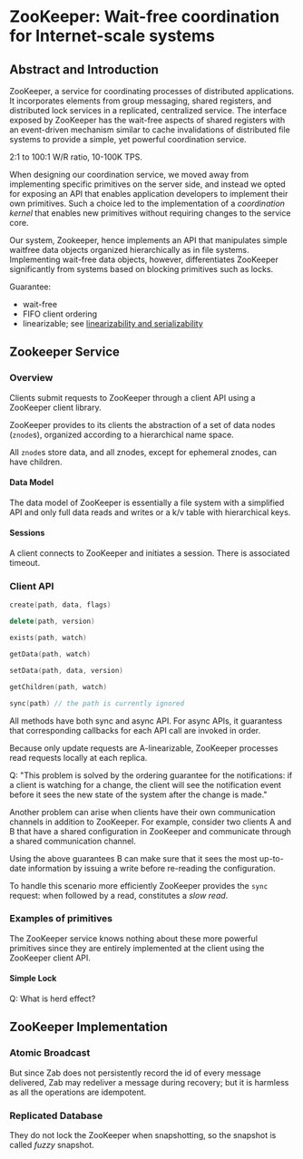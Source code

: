 # ZooKeeper: Wait-free coordination for Internet-scale systems

## Abstract and Introduction

ZooKeeper, a service for coordinating processes of distributed applications.
It incorporates elements from group messaging, shared registers, and distributed lock services in a replicated, centralized service.
The interface exposed by ZooKeeper has the wait-free aspects of shared registers with an event-driven mechanism similar to cache invalidations of distributed file systems to provide a simple, yet powerful coordination service.

2:1 to 100:1 W/R ratio, 10-100K TPS.

When designing our coordination service, we moved away from implementing specific primitives on the server side, and instead we opted for exposing an API that enables application developers to implement their own primitives.
Such a choice led to the implementation of a *coordination kernel* that enables new primitives without requiring changes to the service core.

Our system, Zookeeper, hence implements an API that manipulates simple waitfree data objects organized hierarchically as in file systems. Implementing wait-free data objects, however, differentiates ZooKeeper significantly from systems based on blocking primitives such as locks.

Guarantee:

- wait-free
- FIFO client ordering
- linearizable; see [linearizability and serializability](https://stackoverflow.com/questions/4179587/what-is-the-difference-between-linearizability-and-serializability)

## Zookeeper Service

### Overview

Clients submit requests to ZooKeeper through a client API using a ZooKeeper client library.

ZooKeeper provides to its clients the abstraction of a set of data nodes (`znode`s), organized according to a hierarchical name space.

All `znode`s store data, and all znodes, except for ephemeral znodes, can have children.

#### Data Model

The data model of ZooKeeper is essentially a file system with a simplified API and only full data reads and writes or a k/v table with hierarchical keys.

#### Sessions

A client connects to ZooKeeper and initiates a session. There is associated timeout.

### Client API

```cpp
create(path, data, flags)

delete(path, version)

exists(path, watch)

getData(path, watch)

setData(path, data, version)

getChildren(path, watch)

sync(path) // the path is currently ignored
```

All methods have both sync and async API. For async APIs, it guarantess that corresponding callbacks for each API call are invoked in order.

Because only update requests are A-linearizable, ZooKeeper processes read requests locally at each replica.

Q: "This problem is solved by the ordering guarantee for the notifications: if a client is watching for a change, the client will see the notification event before it sees the new state of the system after the change is made."

Another problem can arise when clients have their own communication channels in addition to ZooKeeper.
For example, consider two clients A and B that have a shared configuration in ZooKeeper and communicate through a shared communication channel.

Using the above guarantees B can make sure that it sees the most up-to-date information by issuing a write before re-reading the configuration.

To handle this scenario more efficiently ZooKeeper provides the `sync` request: when followed by a read, constitutes a *slow read*.

### Examples of primitives

The ZooKeeper service knows nothing about these more powerful primitives since they are entirely implemented at the client using the ZooKeeper client API.

#### Simple Lock

Q: What is herd effect?

## ZooKeeper Implementation

### Atomic Broadcast

But since Zab does not persistently record the id of every message delivered, Zab may redeliver a message during recovery; but it is harmless as all the operations are idempotent.

### Replicated Database

They do not lock the ZooKeeper when snapshotting, so the snapshot is called *fuzzy* snapshot.